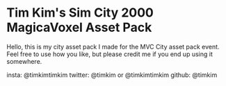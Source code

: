 # Tim Kim's Sim City 2000 MagicaVoxel Asset Pack
Hello, this is my city asset pack I made for the MVC City asset pack event. Feel free to use how you like, but please credit me if you end up using it somewhere.

insta: @timkimtimkim
twitter: @timkim or @timkimtimkim
github: @timkim
